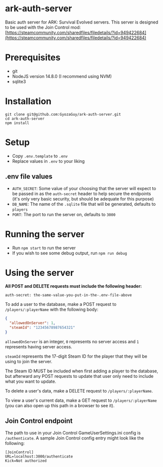 # ark-auth-server

Basic auth server for ARK: Survival Evolved servers. This server is designed to be used with the Join Control mod: [https://steamcommunity.com/sharedfiles/filedetails/?id=949422684](https://steamcommunity.com/sharedfiles/filedetails/?id=949422684)

# Prerequisites

- git
- NodeJS version 14.8.0 (I recommend using NVM)
- sqlite3

# Installation

```shell
git clone git@github.com:GyozaGuy/ark-auth-server.git
cd ark-auth-server
npm install
```

# Setup

- Copy `.env.template` to `.env`
- Replace values in `.env` to your liking

## .env file values

- `AUTH_SECRET`: Some value of your choosing that the server will expect to be passed in as the `auth-secret` header to help secure the endpoints (it's only very basic security, but should be adequate for this purpose)
- `DB_NAME`: The name of the `.sqlite` file that will be generated, defaults to `players`
- `PORT`: The port to run the server on, defaults to `3000`

# Running the server

- Run `npm start` to run the server
- If you wish to see some debug output, run `npm run debug`

# Using the server

**All POST and DELETE requests must include the following header:**

```
auth-secret: the-same-value-you-put-in-the-.env-file-above
```

To add a user to the database, make a POST request to `/players/:playerName` with the following body:

```json
{
  "allowedOnServer": 1,
  "steamId": "12345678987654321"
}
```

`allowedOnServer` is an integer, `0` represents no server access and `1` represents having server access.

`steamId` represents the 17-digit Steam ID for the player that they will be using to join the server.

The Steam ID MUST be included when first adding a player to the database, but afterward any POST requests to update that user only need to include what you want to update.

To delete a user's data, make a DELETE request to `/players/:playerName`.

To view a user's current data, make a GET request to `/players/:playerName` (you can also open up this path in a browser to see it).

## Join Control endpoint

The path to use in your Join Control GameUserSettings.ini config is `/authenticate`. A sample Join Control config entry might look like the following:

```
[JoinControl]
URL=localhost:3000/authenticate
Kick=Not authorized
```
